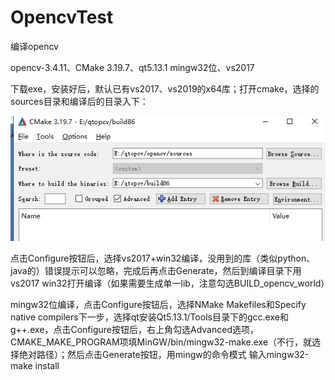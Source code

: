 # OpencvTest
编译opencv



opencv-3.4.11、CMake 3.19.7、qt5.13.1 mingw32位、vs2017

下载exe，安装好后，默认已有vs2017、vs2019的x64库；打开cmake，选择的sources目录和编译后的目录入下：

![image](https://github.com/Hongws/OpencvTest/blob/main/img/image-20210326164533332.png)

点击Configure按钮后，选择vs2017+win32编译，没用到的库（类似python、java的）错误提示可以忽略，完成后再点击Generate，然后到编译目录下用vs2017 win32打开编译（如果需要生成单一lib，注意勾选BUILD_opencv_world）

mingw32位编译，点击Configure按钮后，选择NMake Makefiles和Specify native compilers下一步，选择qt安装Qt5.13.1/Tools目录下的gcc.exe和g++.exe，点击Configure按钮后，右上角勾选Advanced选项，CMAKE_MAKE_PROGRAM项填MinGW/bin/mingw32-make.exe（不行，就选择绝对路径）；然后点击Generate按钮，用mingw的命令模式 输入mingw32-make install

